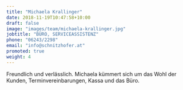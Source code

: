 ```yaml
---
title: "Michaela Krallinger"
date: 2018-11-19T10:47:58+10:00
draft: false
image: "images/team/michaela-krallinger.jpg"
jobtitle: "BÜRO, SERVICEASSISTENZ"
phone: "06243/2298"
email: "info@schnitzhofer.at"
promoted: true
weight: 4
---
```


Freundlich und verlässlich. Michaela kümmert sich um das Wohl der Kunden, Terminvereinbarungen, Kassa und das Büro.
